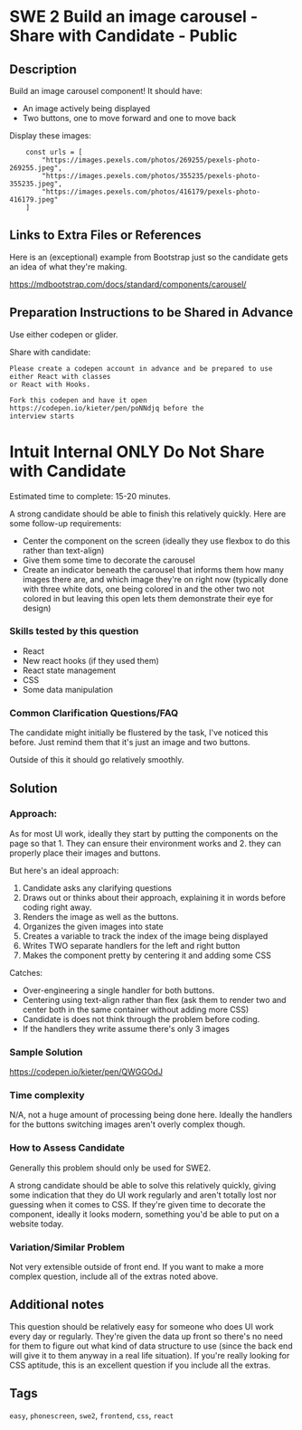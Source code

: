 # SWE 2 Build an image carousel - Share with Candidate - Public

## Description

Build an image carousel component! It should have:
* An image actively being displayed
* Two buttons, one to move forward and one to move back

Display these images:

```
    const urls = [
        "https://images.pexels.com/photos/269255/pexels-photo-269255.jpeg",
        "https://images.pexels.com/photos/355235/pexels-photo-355235.jpeg",
        "https://images.pexels.com/photos/416179/pexels-photo-416179.jpeg"
    ]
```

## Links to Extra Files or References

Here is an (exceptional) example from Bootstrap just so the candidate gets an idea of what they're making.

https://mdbootstrap.com/docs/standard/components/carousel/

## Preparation Instructions to be Shared in Advance

Use either codepen or glider.

Share with candidate:

```
Please create a codepen account in advance and be prepared to use either React with classes
or React with Hooks.

Fork this codepen and have it open https://codepen.io/kieter/pen/poNNdjq before the
interview starts
```

# Intuit Internal ONLY Do Not Share with Candidate

Estimated time to complete: 15-20 minutes.

A strong candidate should be able to finish this relatively quickly. Here are some follow-up requirements:
* Center the component on the screen (ideally they use flexbox to do this rather than text-align)
* Give them some time to decorate the carousel
* Create an indicator beneath the carousel that informs them how many images there are, and which image they're on right now (typically done with three white dots, one being colored in and the other two not colored in but leaving this open lets them demonstrate their eye for design)

### Skills tested by this question
* React
* New react hooks (if they used them)
* React state management
* CSS
* Some data manipulation

### Common Clarification Questions/FAQ
The candidate might initially be flustered by the task, I've noticed this before. Just remind them that it's just an image and two buttons.

Outside of this it should go relatively smoothly.

## Solution

### Approach:

As for most UI work, ideally they start by putting the components on the page so that 1. They can ensure their environment works and 2. they can properly place their images and buttons.

But here's an ideal approach:
1. Candidate asks any clarifying questions
2. Draws out or thinks about their approach, explaining it in words before coding right away.
3. Renders the image as well as the buttons.
4. Organizes the given images into state
5. Creates a variable to track the index of the image being displayed
6. Writes TWO separate handlers for the left and right button
7. Makes the component pretty by centering it and adding some CSS

Catches:
* Over-engineering a single handler for both buttons.
* Centering using text-align rather than flex (ask them to render two and center both in the same container without adding more CSS)
* Candidate is does not think through the problem before coding.
* If the handlers they write assume there's only 3 images

### Sample Solution
https://codepen.io/kieter/pen/QWGGOdJ

### Time complexity

N/A, not a huge amount of processing being done here. Ideally the handlers for the buttons switching images aren't overly complex though.

### How to Assess Candidate

Generally this problem should only be used for SWE2.

A strong candidate should be able to solve this relatively quickly, giving some indication that they do UI work regularly and aren't totally lost nor guessing when it comes to CSS. If they're given time to decorate the component, ideally it looks modern, something you'd be able to put on a website today.

### Variation/Similar Problem

Not very extensible outside of front end. If you want to make a more complex question, include all of the extras noted above.

## Additional notes

This question should be relatively easy for someone who does UI work every day or regularly. They're given the data up front so there's no need for them to figure out what kind of data structure to use (since the back end will give it to them anyway in a real life situation). If you're really looking for CSS aptitude, this is an excellent question if you include all the extras.

## Tags

`easy`, `phonescreen`, `swe2`, `frontend`, `css`, `react`

